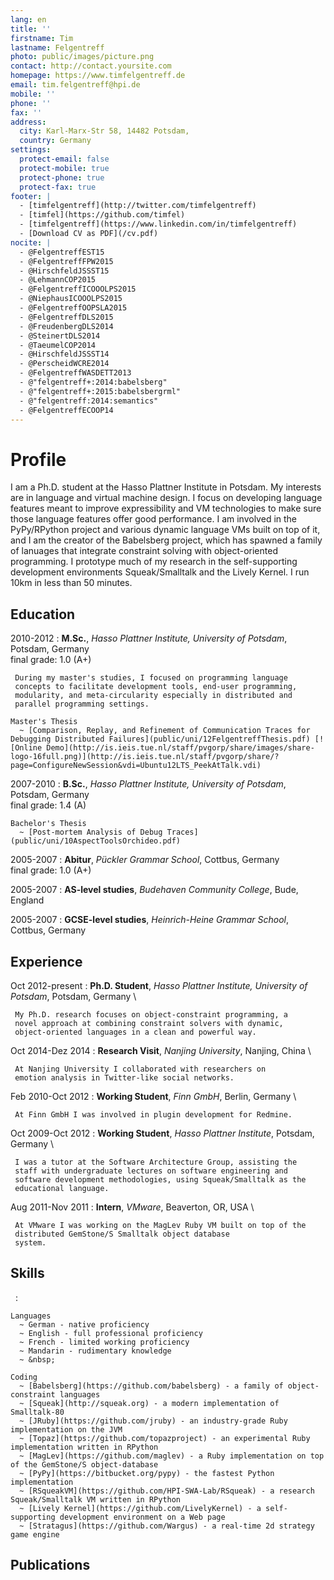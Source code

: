 ```yaml
---
lang: en
title: ''
firstname: Tim
lastname: Felgentreff
photo: public/images/picture.png
contact: http://contact.yoursite.com
homepage: https://www.timfelgentreff.de
email: tim.felgentreff@hpi.de
mobile: ''
phone: ''
fax: ''
address:
  city: Karl-Marx-Str 58, 14482 Potsdam, 
  country: Germany
settings:
  protect-email: false
  protect-mobile: true
  protect-phone: true
  protect-fax: true
footer: |
  - [timfelgentreff](http://twitter.com/timfelgentreff)
  - [timfel](https://github.com/timfel)
  - [timfelgentreff](https://www.linkedin.com/in/timfelgentreff)
  - [Download CV as PDF](/cv.pdf)
nocite: |
  - @FelgentreffEST15
  - @FelgentreffFPW2015
  - @HirschfeldJSSST15
  - @LehmannCOP2015
  - @FelgentreffICOOOLPS2015
  - @NiephausICOOOLPS2015
  - @FelgentreffOOPSLA2015
  - @FelgentreffDLS2015
  - @FreudenbergDLS2014
  - @SteinertDLS2014
  - @TaeumelCOP2014
  - @HirschfeldJSSST14
  - @PerscheidWCRE2014
  - @FelgentreffWASDETT2013
  - @"felgentreff+:2014:babelsberg"
  - @"felgentreff+:2015:babelsbergrml"
  - @"felgentreff:2014:semantics"
  - @FelgentreffECOOP14
---
```

  
Profile
=======

I am a Ph.D. student at the Hasso Plattner Institute in Potsdam. My
interests are in language and virtual machine design. I focus on
developing language features meant to improve expressibility and VM
technologies to make sure those language features offer good
performance. I am involved in the PyPy/RPython project and various
dynamic language VMs built on top of it, and I am the creator of the
Babelsberg project, which has spawned a family of lanuages that
integrate constraint solving with object-oriented programming. I
prototype much of my research in the self-supporting development
environments Squeak/Smalltalk and the Lively Kernel. I run 10km in
less than 50 minutes.

Education
---------

2010-2012
:    **M.Sc.**, *Hasso Plattner Institute, University of Potsdam*, Potsdam, Germany \
     final grade: 1.0 (A+)

     During my master's studies, I focused on programming language
     concepts to facilitate development tools, end-user programming,
     modularity, and meta-circularity especially in distributed and
     parallel programming settings.

    Master's Thesis
      ~ [Comparison, Replay, and Refinement of Communication Traces for Debugging Distributed Failures](public/uni/12FelgentreffThesis.pdf) [![Online Demo](http://is.ieis.tue.nl/staff/pvgorp/share/images/share-logo-16full.png)](http://is.ieis.tue.nl/staff/pvgorp/share/?page=ConfigureNewSession&vdi=Ubuntu12LTS_PeekAtTalk.vdi)

2007-2010
:    **B.Sc.**, *Hasso Plattner Institute, University of Potsdam*, Potsdam, Germany \
     final grade: 1.4 (A)

    Bachelor's Thesis
      ~ [Post-mortem Analysis of Debug Traces](public/uni/10AspectToolsOrchideo.pdf)

2005-2007
:    **Abitur**, *Pückler Grammar School*, Cottbus, Germany \
     final grade: 1.0 (A+)

2005-2007
:    **AS-level studies**, *Budehaven Community College*, Bude, England

2005-2007
:    **GCSE-level studies**, *Heinrich-Heine Grammar School*, Cottbus, Germany


Experience
----------

Oct 2012-present
:    **Ph.D. Student**, *Hasso Plattner Institute, University of Potsdam*, Potsdam, Germany \

     My Ph.D. research focuses on object-constraint programming, a
     novel approach at combining constraint solvers with dynamic,
     object-oriented languages in a clean and powerful way.


Oct 2014-Dez 2014
:    **Research Visit**, *Nanjing University*, Nanjing, China \

     At Nanjing University I collaborated with researchers on
     emotion analysis in Twitter-like social networks.


Feb 2010-Oct 2012
:    **Working Student**, *Finn GmbH*, Berlin, Germany \

     At Finn GmbH I was involved in plugin development for Redmine.


Oct 2009-Oct 2012
:    **Working Student**, *Hasso Plattner Institute*, Potsdam, Germany \

     I was a tutor at the Software Architecture Group, assisting the
     staff with undergraduate lectures on software engineering and
     software development methodologies, using Squeak/Smalltalk as the
     educational language.


Aug 2011-Nov 2011
:    **Intern**, *VMware*, Beaverton, OR, USA \

     At VMware I was working on the MagLev Ruby VM built on top of the
     distributed GemStone/S Smalltalk object database
     system.


Skills
------

&nbsp;
:    

    Languages
	  ~ German - native proficiency
	  ~ English - full professional proficiency
	  ~ French - limited working proficiency
	  ~ Mandarin - rudimentary knowledge
	  ~ &nbsp;

    Coding
	  ~ [Babelsberg](https://github.com/babelsberg) - a family of object-constraint languages 
	  ~ [Squeak](http://squeak.org) - a modern implementation of Smalltalk-80
	  ~ [JRuby](https://github.com/jruby) - an industry-grade Ruby implementation on the JVM
	  ~ [Topaz](https://github.com/topazproject) - an experimental Ruby implementation written in RPython 
	  ~ [MagLev](https://github.com/maglev) - a Ruby implementation on top of the GemStone/S object-database
	  ~ [PyPy](https://bitbucket.org/pypy) - the fastest Python implementation
	  ~ [RSqueakVM](https://github.com/HPI-SWA-Lab/RSqueak) - a research Squeak/Smalltalk VM written in RPython
	  ~ [Lively Kernel](https://github.com/LivelyKernel) - a self-supporting development environment on a Web page
	  ~ [Stratagus](https://github.com/Wargus) - a real-time 2d strategy game engine


Publications
------------
&nbsp;
